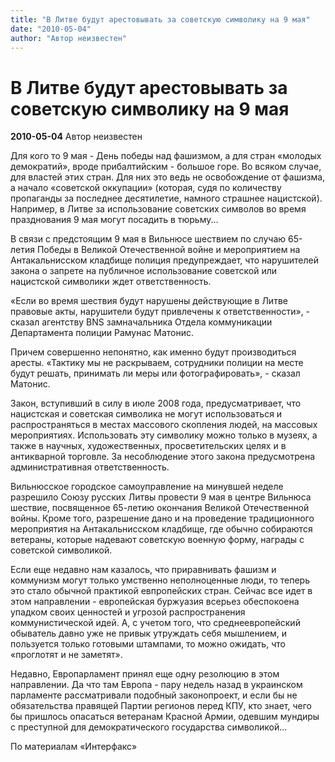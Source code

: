 ```yaml
---
title: "В Литве будут арестовывать за советскую символику на 9 мая"
date: "2010-05-04"
author: "Автор неизвестен"
---
```


# В Литве будут арестовывать за советскую символику на 9 мая

**2010-05-04** Автор неизвестен

Для кого то 9 мая - День победы над фашизмом, а для стран «молодых демократий», вроде прибалтийским - большое горе. Во всяком случае, для властей этих стран. Для них это ведь не освобождение от фашизма, а начало «советской оккупации» (которая, судя по количеству пропаганды за последнее десятилетие, намного страшнее нацистской). Например, в Литве за использование советских символов во время празднования 9 мая могут посадить в тюрьму...

В связи с предстоящим 9 мая в Вильнюсе шествием по случаю 65-летия Победы в Великой Отечественной войне и мероприятием на Антакальнисском кладбище полиция предупреждает, что нарушителей закона о запрете на публичное использование советской или нацистской символики ждет ответственность.

«Если во время шествия будут нарушены действующие в Литве правовые акты, нарушители будут привлечены к ответственности», - сказал агентству BNS замначальника Отдела коммуникации Департамента полиции Рамунас Матонис.

Причем совершенно непонятно, как именно будут производиться аресты. «Тактику мы не раскрываем, сотрудники полиции на месте будут решать, принимать ли меры или фотографировать», - сказал Матонис.

Закон, вступивший в силу в июле 2008 года, предусматривает, что нацистская и советская символика не могут использоваться и распространяться в местах массового скопления людей, на массовых мероприятиях. Использовать эту символику можно только в музеях, а также в научных, художественных, просветительских целях и в антикварной торговле. За несоблюдение этого закона предусмотрена административная ответственность.

Вильнюсское городское самоуправление на минувшей неделе разрешило Союзу русских Литвы провести 9 мая в центре Вильнюса шествие, посвященное 65-летию окончания Великой Отечественной войны. Кроме того, разрешение дано и на проведение традиционного мероприятия на Антакальнисском кладбище, где обычно собираются ветераны, которые надевают советскую военную форму, награды с советской символикой.

Если еще недавно нам казалось, что приравнивать фашизм и коммунизм могут только умственно неполноценные люди, то теперь это стало обычной практикой евпропейских стран. Сейчас все идет в этом направлении - европейская буржуазия всерьез обеспокоена упадком своих ценностей и угрозой распространения коммунистической идей. А, с учетом того, что среднеевропейский обыватель давно уже не привык утруждать себя мышлением, и пользуется только готовыми штампами, то можно ожидать, что «проглотят и не заметят».

Недавно, Европарламент принял еще одну резолюцию в этом направлении. Да что там Европа - пару недель назад в украинском парламенте рассматривали подобный законопроект, и если бы не обязательства правящей Партии регионов перед КПУ, кто знает, чего бы пришлось опасаться ветеранам Красной Армии, одевшим мундиры с преступной для демократического государства символикой...

По материалам «Интерфакс»